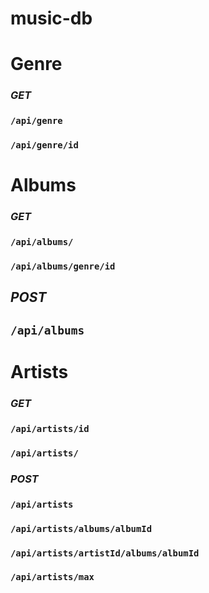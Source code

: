 # music-db

# Genre
### *GET* 
### `/api/genre`
### `/api/genre/id`


# Albums 
### *GET*
### `/api/albums/`
### `/api/albums/genre/id`

## *POST*
## `/api/albums`

# Artists 
### *GET*
### `/api/artists/id`
### `/api/artists/`

### *POST*
### `/api/artists`
### `/api/artists/albums/albumId`
### `/api/artists/artistId/albums/albumId`
### `/api/artists/max`
